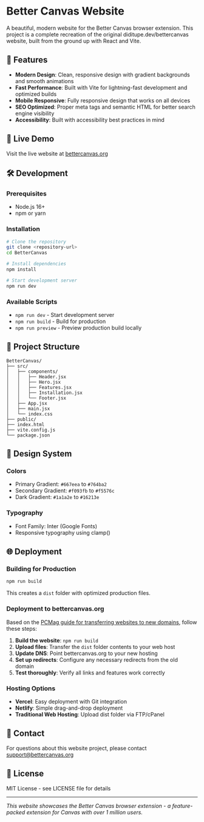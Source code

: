 # Better Canvas Website

A beautiful, modern website for the Better Canvas browser extension. This project is a complete recreation of the original diditupe.dev/bettercanvas website, built from the ground up with React and Vite.

## 🌟 Features

- **Modern Design**: Clean, responsive design with gradient backgrounds and smooth animations
- **Fast Performance**: Built with Vite for lightning-fast development and optimized builds
- **Mobile Responsive**: Fully responsive design that works on all devices
- **SEO Optimized**: Proper meta tags and semantic HTML for better search engine visibility
- **Accessibility**: Built with accessibility best practices in mind

## 🚀 Live Demo

Visit the live website at [bettercanvas.org](https://bettercanvas.org)

## 🛠️ Development

### Prerequisites

- Node.js 16+ 
- npm or yarn

### Installation

```bash
# Clone the repository
git clone <repository-url>
cd BetterCanvas

# Install dependencies
npm install

# Start development server
npm run dev
```

### Available Scripts

- `npm run dev` - Start development server
- `npm run build` - Build for production
- `npm run preview` - Preview production build locally

## 📁 Project Structure

```
BetterCanvas/
├── src/
│   ├── components/
│   │   ├── Header.jsx
│   │   ├── Hero.jsx
│   │   ├── Features.jsx
│   │   ├── Installation.jsx
│   │   └── Footer.jsx
│   ├── App.jsx
│   ├── main.jsx
│   └── index.css
├── public/
├── index.html
├── vite.config.js
└── package.json
```

## 🎨 Design System

### Colors
- Primary Gradient: `#667eea` to `#764ba2`
- Secondary Gradient: `#f093fb` to `#f5576c`
- Dark Gradient: `#1a1a2e` to `#16213e`

### Typography
- Font Family: Inter (Google Fonts)
- Responsive typography using clamp()

## 🌐 Deployment

### Building for Production

```bash
npm run build
```

This creates a `dist` folder with optimized production files.

### Deployment to bettercanvas.org

Based on the [PCMag guide for transferring websites to new domains](https://www.pcmag.com/how-to/how-to-transfer-a-website-to-a-new-domain), follow these steps:

1. **Build the website**: `npm run build`
2. **Upload files**: Transfer the `dist` folder contents to your web host
3. **Update DNS**: Point bettercanvas.org to your new hosting
4. **Set up redirects**: Configure any necessary redirects from the old domain
5. **Test thoroughly**: Verify all links and features work correctly

### Hosting Options

- **Vercel**: Easy deployment with Git integration
- **Netlify**: Simple drag-and-drop deployment
- **Traditional Web Hosting**: Upload dist folder via FTP/cPanel

## 📧 Contact

For questions about this website project, please contact support@bettercanvas.org

## 📄 License

MIT License - see LICENSE file for details

---

*This website showcases the Better Canvas browser extension - a feature-packed extension for Canvas with over 1 million users.* 